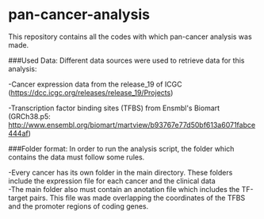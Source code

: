 # pan-cancer-analysis
This repository contains all the codes with which pan-cancer analysis was made.

###Used Data:
Different data sources were used to retrieve data for this analysis:

 -Cancer expression data from the release_19 of ICGC (https://dcc.icgc.org/releases/release_19/Projects) 
 
 -Transcription factor binding sites (TFBS) from Ensmbl's Biomart (GRCh38.p5: http://www.ensembl.org/biomart/martview/b93767e77d50bf613a6071fabce444af)

###Folder format:
In order to run the analysis script, the folder which contains the data must follow some rules.

 -Every cancer has its own folder in the main directory. These folders include the expression file for each cancer and the clinical data   
 -The main folder also must contain an anotation file which includes the TF-target pairs. This file was made overlapping the coordinates of the TFBS and the promoter regions of coding genes.


